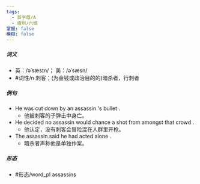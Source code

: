 ```yaml
---
tags:
  - 首字母/A
  - 级别/六级
掌握: false
模糊: false
---
```

##### 词义
- 英：/əˈsæsɪn/； 美：/əˈsæsn/
- #词性/n  刺客；(为金钱或政治目的的)暗杀者，行刺者
##### 例句
- He was cut down by an assassin 's bullet .
	- 他被刺客的子弹击中身亡。
- He decided no assassin would chance a shot from amongst that crowd .
	- 他认定，没有刺客会冒险混在人群里开枪。
- The assassin said he had acted alone .
	- 暗杀者声称他是单独作案。
##### 形态
- #形态/word_pl assassins
